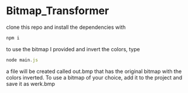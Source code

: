 # Bitmap_Transformer

clone this repo and install the dependencies with 

```javascript
npm i
```

to use the bitmap I provided and invert the colors, type
```javascript
node main.js
```
a file will be created called out.bmp that has the original bitmap with the colors inverted. To use a bitmap of your choice, add it to the project and save it as werk.bmp
